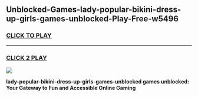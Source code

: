 
## Unblocked-Games-lady-popular-bikini-dress-up-girls-games-unblocked-Play-Free-w5496
<h3>
<a href="https://premium76.site?title=lady-popular-bikini-dress-up-girls-games-unblocked&ref=23A">CLICK TO PLAY</a></h3>
<hr>

<h3>
<a href="https://premium76.site?title=lady-popular-bikini-dress-up-girls-games-unblocked&ref=23A">CLICK 2 PLAY</a>
  
</h3>

<a href="https://premium76.site?title=lady-popular-bikini-dress-up-girls-games-unblocked&ref=23A"><img src="https://clearcache.store/games.png"></a>


**lady-popular-bikini-dress-up-girls-games-unblocked games unblocked: Your Gateway to Fun and Accessible Online Gaming**
